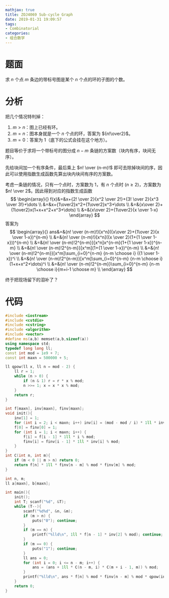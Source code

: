 ```yaml
---
mathjax: true
title: ZOJ4069 Sub-cycle Graph
date: 2019-01-31 19:09:57
tags:
- Combinatorial
categories:
- 组合数学
---
```


# 题面

求 $n$ 个点 $m$ 条边的带标号图是某个 $n$ 个点的环的子图的个数。

# 分析

把几个情况特判掉：

1. $m>n$：图上已经有环。
2. $m=n$：图本身就是一个 $n$ 个点的环，答案为 ${n!\over2}$。
3. $m=0$：答案为 $1​$（底下的公式会挂在这个地方）。

题目等价于求将一个带标号的图分成 $n-m$ 条链的方案数（块内有序，块间无序）。

先给块间加一个有序条件，最后乘上 $n! \over (n-m)!​$ 即可去除掉块间的序，因此可以使用指数生成函数先算出块内块间有序的方案数。

考虑一条链的情况，只有一个点时，方案数为 $1$，有 $n$ 个点时 $(n \ge 2)$，方案数为 $n! \over 2$。因此得到对应的指数生成函数
$$
\begin{array}{}
f(x)&=&x+{2! \over 2}{x^2 \over 2!}+{3! \over 2}{x^3 \over 3!}+\dots \\
 &=&x+{1\over2}x^2+{1\over2}x^3+\dots \\
 &=&{x\over 2}+{1\over2}x(1+x+x^2+x^3+\dots) \\
 &=&{x\over 2}+{1\over2}{x \over 1-x}
\end{array}
$$
答案为
$$
\begin{array}{}
ans&=&{n! \over (n-m)!}[x^n]({x\over 2}+{1\over 2}{x \over 1-x})^{n-m} \\
&=&{n! \over (n-m)!}[x^n]({x \over 2}(1+{1 \over 1-x}))^{n-m} \\
&=&{n! \over (n-m)!2^{n-m}}[x^n]x^{n-m}(1+{1 \over 1-x})^{n-m} \\
&=&{n! \over (n-m)!2^{n-m}}[x^m](1+{1 \over 1-x})^{n-m} \\
&=&{n! \over (n-m)!2^{n-m}}[x^m]\sum_{i=0}^{n-m} {n-m \choose i} ({1 \over 1-x})^i \\
&=&{n! \over (n-m)!2^{n-m}}[x^m]\sum_{i=0}^{n-m} {n-m \choose i} (1+x+x^2+\dots)^i \\
&=&{n! \over (n-m)!2^{n-m}}\sum_{i=0}^{n-m} {n-m \choose i}{m+i-1 \choose m} \\
\end{array}
$$
<!--more-->

终于把现场留下的泪补了？

# 代码

```c++
#include <iostream>
#include <cstdio>
#include <cstring>
#include <algorithm>
#include <vector>
#define ms(a,b) memset(a,b,sizeof(a))
using namespace std;
typedef long long ll;
const int mod = 1e9 + 7;
const int maxn = 500000 + 5;

ll qpow(ll x, ll n = mod - 2) {
    ll r = 1;
    while (n > 0) {
        if (n & 1) r = r * x % mod;
        n >>= 1; x = x * x % mod;
    }
    return r;
}

int f[maxn], inv[maxn], finv[maxn];
void init(){
    inv[1] = 1;
    for (int i = 2; i < maxn; i++) inv[i] = (mod - mod / i) * 1ll * inv[mod % i] % mod;
    f[0] = finv[0] = 1; 
    for (int i = 1; i < maxn; i++) {
        f[i] = f[i - 1] * 1ll * i % mod;
        finv[i] = finv[i - 1] * 1ll * inv[i] % mod;
    }
}
int C(int n, int m){
    if (m < 0 || m > n) return 0;
    return f[n] * 1ll * finv[n - m] % mod * finv[m] % mod;
}

int n, m;
ll a[maxn], b[maxn];

int main(){
    init();
    int T; scanf("%d", &T);
    while (T--){
        scanf("%d%d", &n, &m);
        if (m > n) {
            puts("0"); continue;
        }
        if (m == n) {
            printf("%lld\n", 1ll * f[n - 1] * inv[2] % mod); continue;
        }
        if (m == 0) {
            puts("1"); continue;
        }
        ll ans = 0;
        for (int i = 0; i <= n - m; i++) {
            ans = (ans + 1ll * C(n - m, i) * C(m + i - 1, m)) % mod;
        }
        printf("%lld\n", ans * f[n] % mod * finv[n - m] % mod * qpow(inv[2], n - m) % mod);
    }
    return 0;
}
```